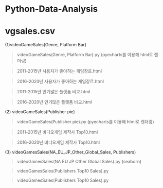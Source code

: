 # Python-Data-Analysis
# vgsales.csv

(1)videoGameSales(Genre, Platform Bar)

> videoGameSales(Genre, Platform Bar).py (pyecharts를 이용해 html로 렌더링)

  >2011-2015년 사용자가 좋아하는 게임장르.html
 
  >2016-2020년 사용자가 좋아하는 게임장르.html
  
  >2011-2015년 인기많은 플랫폼 비교.html
  
  >2016-2020년 인기많은 플랫폼 비교.html
  
  
(2) videoGameSales(Publisher pie)

>videoGameSales(Publisher pie).py (pyecharts를 이용해 html로 렌더링)

  >2011-2015년 비디오게임 제작사 Top10.html
  
  >2016-2020년 비디오게임 제작사 Top10.html
  
(3) videoGamesSales(NA_EU_JP_Other_Global_Sales, Publishers) 

>videoGamesSales(NA EU JP Other Global Sales).py (seaborn)

>videoGamesSales(Publishers Top10 Sales).py

>videoGamesSales(Publishers Top10 Sales).py
